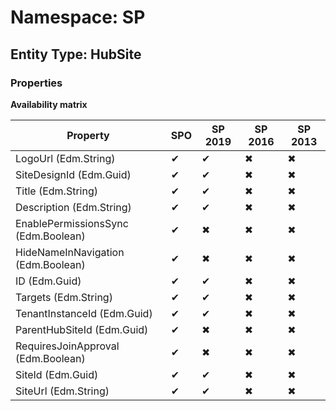 # Namespace: SP
## Entity Type: HubSite

### Properties

**Availability matrix**

Property | SPO | SP 2019 | SP 2016 | SP 2013
----------|-----|---------|---------|--------
LogoUrl (Edm.String) | ✔ | ✔ | ✖ | ✖
SiteDesignId (Edm.Guid) | ✔ | ✔ | ✖ | ✖
Title (Edm.String) | ✔ | ✔ | ✖ | ✖
Description (Edm.String) | ✔ | ✔ | ✖ | ✖
EnablePermissionsSync (Edm.Boolean) | ✔ | ✖ | ✖ | ✖
HideNameInNavigation (Edm.Boolean) | ✔ | ✖ | ✖ | ✖
ID (Edm.Guid) | ✔ | ✔ | ✖ | ✖
Targets (Edm.String) | ✔ | ✔ | ✖ | ✖
TenantInstanceId (Edm.Guid) | ✔ | ✔ | ✖ | ✖
ParentHubSiteId (Edm.Guid) | ✔ | ✖ | ✖ | ✖
RequiresJoinApproval (Edm.Boolean) | ✔ | ✖ | ✖ | ✖
SiteId (Edm.Guid) | ✔ | ✔ | ✖ | ✖
SiteUrl (Edm.String) | ✔ | ✔ | ✖ | ✖

